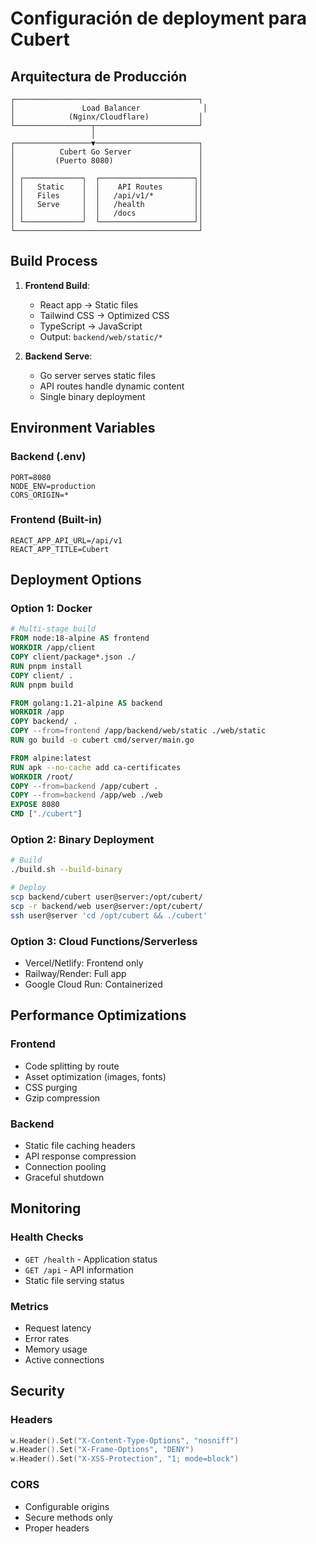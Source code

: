 # Configuración de deployment para Cubert

## Arquitectura de Producción

```
┌─────────────────────────────────────────┐
│               Load Balancer              │
│            (Nginx/Cloudflare)           │
└─────────────────┬───────────────────────┘
                  │
┌─────────────────▼───────────────────────┐
│          Cubert Go Server               │
│         (Puerto 8080)                   │
│                                         │
│ ┌─────────────┐  ┌─────────────────────┐│
│ │   Static    │  │    API Routes       ││
│ │   Files     │  │   /api/v1/*         ││
│ │   Serve     │  │   /health           ││
│ │             │  │   /docs             ││
│ └─────────────┘  └─────────────────────┘│
└─────────────────────────────────────────┘
```

## Build Process

1. **Frontend Build**:
   - React app → Static files
   - Tailwind CSS → Optimized CSS
   - TypeScript → JavaScript
   - Output: `backend/web/static/*`

2. **Backend Serve**:
   - Go server serves static files
   - API routes handle dynamic content
   - Single binary deployment

## Environment Variables

### Backend (.env)
```env
PORT=8080
NODE_ENV=production
CORS_ORIGIN=*
```

### Frontend (Built-in)
```env
REACT_APP_API_URL=/api/v1
REACT_APP_TITLE=Cubert
```

## Deployment Options

### Option 1: Docker
```dockerfile
# Multi-stage build
FROM node:18-alpine AS frontend
WORKDIR /app/client
COPY client/package*.json ./
RUN pnpm install
COPY client/ .
RUN pnpm build

FROM golang:1.21-alpine AS backend
WORKDIR /app
COPY backend/ .
COPY --from=frontend /app/backend/web/static ./web/static
RUN go build -o cubert cmd/server/main.go

FROM alpine:latest
RUN apk --no-cache add ca-certificates
WORKDIR /root/
COPY --from=backend /app/cubert .
COPY --from=backend /app/web ./web
EXPOSE 8080
CMD ["./cubert"]
```

### Option 2: Binary Deployment
```bash
# Build
./build.sh --build-binary

# Deploy
scp backend/cubert user@server:/opt/cubert/
scp -r backend/web user@server:/opt/cubert/
ssh user@server 'cd /opt/cubert && ./cubert'
```

### Option 3: Cloud Functions/Serverless
- Vercel/Netlify: Frontend only
- Railway/Render: Full app
- Google Cloud Run: Containerized

## Performance Optimizations

### Frontend
- Code splitting by route
- Asset optimization (images, fonts)
- CSS purging
- Gzip compression

### Backend
- Static file caching headers
- API response compression
- Connection pooling
- Graceful shutdown

## Monitoring

### Health Checks
- `GET /health` - Application status
- `GET /api` - API information
- Static file serving status

### Metrics
- Request latency
- Error rates
- Memory usage
- Active connections

## Security

### Headers
```go
w.Header().Set("X-Content-Type-Options", "nosniff")
w.Header().Set("X-Frame-Options", "DENY")
w.Header().Set("X-XSS-Protection", "1; mode=block")
```

### CORS
- Configurable origins
- Secure methods only
- Proper headers